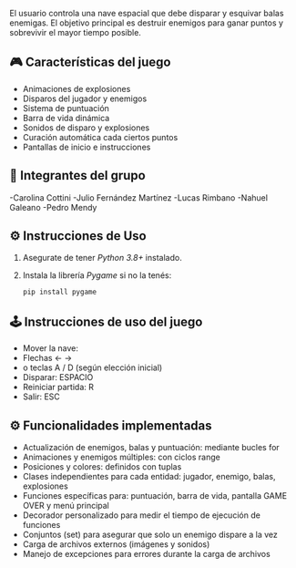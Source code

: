 El usuario controla una nave espacial que debe disparar y esquivar balas enemigas. El objetivo principal es destruir enemigos para ganar puntos y sobrevivir el mayor tiempo posible.

## 🎮 **Características del juego**
- Animaciones de explosiones
- Disparos del jugador y enemigos
- Sistema de puntuación
- Barra de vida dinámica
- Sonidos de disparo y explosiones
- Curación automática cada ciertos puntos
- Pantallas de inicio e instrucciones

## 👤 **Integrantes del grupo**
-Carolina Cottini
-Julio Fernández Martínez
-Lucas Rimbano
-Nahuel Galeano
-Pedro Mendy

## ⚙️ **Instrucciones de Uso**
1. Asegurate de tener *Python 3.8+* instalado.
2. Instala la librería *Pygame* si no la tenés:

   ```bash
   pip install pygame
   
## 🕹️ **Instrucciones de uso del juego**
- Mover la nave:
- Flechas ← →
- o teclas A / D (según elección inicial)
- Disparar: ESPACIO
- Reiniciar partida: R
- Salir: ESC

## ⚙️ **Funcionalidades implementadas**
- Actualización de enemigos, balas y puntuación: mediante bucles for
- Animaciones y enemigos múltiples: con ciclos range
- Posiciones y colores: definidos con tuplas
- Clases independientes para cada entidad: jugador, enemigo, balas, explosiones
- Funciones específicas para: puntuación, barra de vida, pantalla GAME OVER y menú principal
- Decorador personalizado para medir el tiempo de ejecución de funciones
- Conjuntos (set) para asegurar que solo un enemigo dispare a la vez
- Carga de archivos externos (imágenes y sonidos)
- Manejo de excepciones para errores durante la carga de archivos
